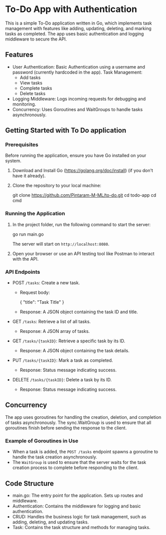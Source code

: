 
# To-Do App with Authentication

This is a simple To-Do application written in Go, which implements task management with features like adding, updating, deleting, and marking tasks as completed. The app uses basic authentication and logging middleware to secure the API.

## Features

- User Authentication: Basic Authentication using a username and password (currently hardcoded in the app).
Task Management: 
  - Add tasks
  - View tasks
  - Complete tasks
  - Delete tasks
- Logging Middleware: Logs incoming requests for debugging and monitoring.
- Concurrency: Uses Goroutines and WaitGroups to handle tasks asynchronously.

## Getting Started with To Do application

### Prerequisites

Before running the application, ensure you have Go installed on your system.

1. Download and Install Go (https://golang.org/doc/install) (if you don't have it already).

2. Clone the repository to your local machine:

   git clone  https://github.com/Pintaram-M-ML/to-do.git
   cd todo-app
   cd cmd

### Running the Application

1. In the project folder, run the following command to start the server:

   go run main.go

   The server will start on `http://localhost:8080`.

2. Open your browser or use an API testing tool like Postman to interact with the API.

### API Endpoints

- POST `/tasks`: Create a new task.

  - Request body: 
    
    {
      "title": "Task Title"
    }
    
  - Response: A JSON object containing the task ID and title.

- GET `/tasks`:  Retrieve a list of all tasks.
  - Response: A JSON array of tasks.

- GET  `/tasks/{taskID}`: Retrieve a specific task by its ID.
  - Response: A JSON object containing the task details.

- PUT  `/tasks/{taskID}`: Mark a task as completed.
  - Response: Status message indicating success.

- DELETE `/tasks/{taskID}`: Delete a task by its ID.
  - Response: Status message indicating success.


## Concurrency

The app uses goroutines for handling the creation, deletion, and completion of tasks asynchronously. The sync.WaitGroup is used to ensure that all goroutines finish before sending the response to the client.

### Example of Goroutines in Use

- When a task is added, the `POST /tasks` endpoint spawns a goroutine to handle the task creation asynchronously.
- The `WaitGroup` is used to ensure that the server waits for the task creation process to complete before responding to the client.

## Code Structure

- main.go: The entry point for the application. Sets up routes and middleware.
- Authentication: Contains the middleware for logging and basic authentication.
- CRUD: Handles the business logic for task management, such as adding, deleting, and updating tasks.
- Task: Contains the task structure and methods for managing tasks.

<!-- ## Future Improvements

- Implement a database to store tasks instead of in-memory storage.
- Add user registration and store credentials securely (e.g., using bcrypt for password hashing).
- Expand the API to include more task details (e.g., due dates, descriptions).
- Add more detailed logging and error handling. -->
